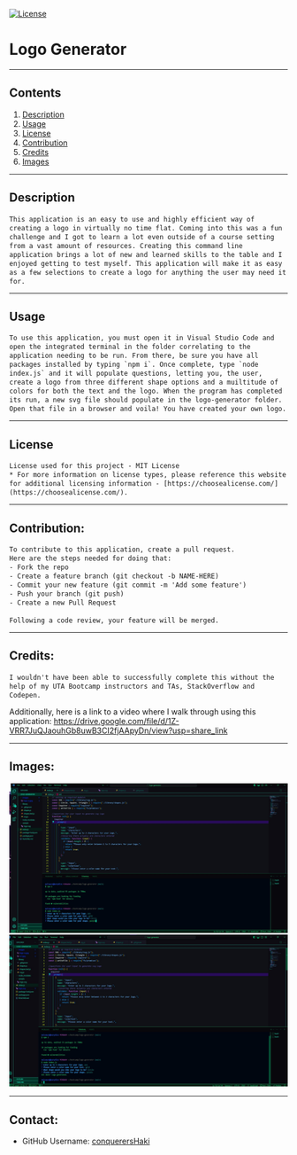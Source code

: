 [![License](https://img.shields.io/badge/License-Boost%201.0-lightblue.svg)](https://www.boost.org/LICENSE_1_0.txt)

# Logo Generator

---

## Contents

1. [Description](#description)
2. [Usage](#usage)
3. [License](#license)
4. [Contribution](#contribution)
5. [Credits](#credits)
6. [Images](#images)

---

## Description

    This application is an easy to use and highly efficient way of creating a logo in virtually no time flat. Coming into this was a fun challenge and I got to learn a lot even outside of a course setting from a vast amount of resources. Creating this command line application brings a lot of new and learned skills to the table and I enjoyed getting to test myself. This application will make it as easy as a few selections to create a logo for anything the user may need it for.

---

## Usage

    To use this application, you must open it in Visual Studio Code and open the integrated terminal in the folder correlating to the application needing to be run. From there, be sure you have all packages installed by typing `npm i`. Once complete, type `node index.js` and it will populate questions, letting you, the user, create a logo from three different shape options and a muiltitude of colors for both the text and the logo. When the program has completed its run, a new svg file should populate in the logo-generator folder. Open that file in a browser and voila! You have created your own logo.

---

## License

    License used for this project - MIT License
    * For more information on license types, please reference this website
    for additional licensing information - [https://choosealicense.com/](https://choosealicense.com/).

---

## Contribution:

    To contribute to this application, create a pull request.
    Here are the steps needed for doing that:
    - Fork the repo
    - Create a feature branch (git checkout -b NAME-HERE)
    - Commit your new feature (git commit -m 'Add some feature')
    - Push your branch (git push)
    - Create a new Pull Request

    Following a code review, your feature will be merged.

---

## Credits:

    I wouldn't have been able to successfully complete this without the help of my UTA Bootcamp instructors and TAs, StackOverflow and Codepen.

Additionally, here is a link to a video where I walk through using this application:
https://drive.google.com/file/d/1Z-VRR7JuQJaouhGb8uwB3CI2fjAApyDn/view?usp=share_link

---

## Images:

![screenshot 1](./images/ss1.jpg)
![screenshot 2](./images/ss2.jpg)

---

## Contact:

- GitHub Username: [conquerersHaki](https://github.com/conquerersHaki)
